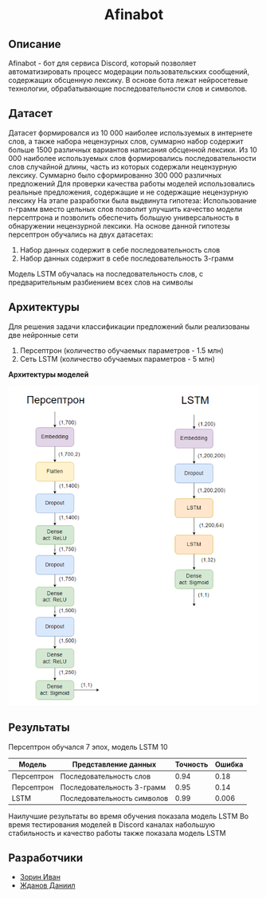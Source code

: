 <h1 align="center">Afinabot


## Описание 

Afinabot - бот для сервиса Discord, который позволяет автоматизировать процесс модерации пользовательских сообщений, содержащих обсценную лексику. В основе бота лежат нейросетевые технологии, обрабатывающие последовательности слов и символов.

## Датасет

Датасет формировался из 10 000 наиболее используемых в интернете слов, а также набора нецензурных слов, суммарно набор содержит больше 1500 различных вариантов написания обсценной лексики. 
Из 10 000 наиболее используемых слов формировались последовательности слов случайной длины, часть из которых содержали нецензурную лексику. Суммарно было сформированно 300 000 различных предложений
Для проверки качества работы моделей использовались реальные предложения, содержащие и не содержащие нецензурную лексику
На этапе разработки была выдвинута гипотеза: Использование n-грамм вместо цельных слов позволит улучшить качество модели персептрона и позволить обеспечить большую универсальность в обнаружении нецензурной лексики. 
На основе данной гипотезы персептрон обучались на двух датасетах: 
1. Набор данных содержит в себе последовательность слов
2. Набор данных содержит в себе последовательность 3-грамм

Модель LSTM обучалась на последовательность слов, с предварительным разбиением всех слов на символы

## Архитектуры

Для решения задачи классификации предложений были реализованы две нейронные сети
1. Персептрон (количество обучаемых параметров - 1.5 млн)
2. Сеть LSTM (количество обучаемых параметров - 5 млн)
   
**Архитектуры моделей**


![alt text](https://github.com/pluszerominus/Afinabot/blob/main/img/Models.png)

## Результаты

Персептрон обучался 7 эпох, модель LSTM 10

|  Модель  | Представление данных |  Точность  | Ошибка | 
| ------------- | ------------- | ------------- | ------------- |
| Персептрон  | Последовательность слов  | 0.94  | 0.18  |
| Персептрон  | Последовательность 3-грамм  | 0.95  | 0.14  |
| LSTM  | Последовательность символов  | 0.99  | 0.006  |

Наилучшие результаты во время обучения показала модель LSTM
Во время тестирования моделей в Discord каналах набольшую стабильность и качество работы также показала модель LSTM

## Разработчики

- [Зорин Иван](https://github.com/pluszerominus)
- [Жданов Даниил](https://github.com/legolaisik)
